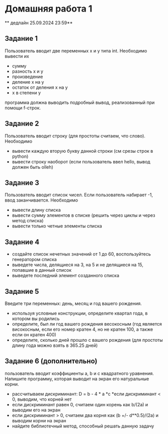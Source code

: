# Домашняя работа 1

** дедлайн 25.09.2024 23:59**

## Задание 1

Пользователь вводит две переменных x и y типа int. Необходимо вывести их
* сумму
* разность x и y
* произведение
* деление x на y
* остаток от деления x на y
* x в степени y

программа должна выводить подробный вывод, реализованный при помощи f-строк.

## Задание 2

Пользователь вводит строку (для простоты считаем, что слово). Необходимо
* вывести каждую вторую букву данной строки (см срезы строк в python)
* вывести строку наоборот (если пользователь ввел hello, вывод должен
 быть olleh)

## Задание 3

Пользователь вводит список чисел. Если пользователь набирает -1, ввод заканчивается. Необходимо
* вывести длину списка
* вывести сумму элементов в списке (решить через циклы и через метод списка)
* вывести только четные элементы списка

## Задание 4

* создайте список нечетных значений от 1 до 60, воспользуйтесь генератором списка
* выведете числа, делящиеся на 3, на 5 и не делящиеся на 15, попавшие в данный список
* выведете последний элемент созданного списка

## Задание 5

Введите три переменных: день, месяц и год вашего рождения.
* используя условные конструкции, определите квартал года, в котором вы родились
* определите, был ли год вашего рождения весокосным (год является високосным, если его номер кратен 4, но не кратен 100, а также если он кратен 400)
* определите, сколько дней прошло с вашего рождения (для простоты длину года можно взять в 365.25 дней)


## Задание 6 (дополнительно)

пользователь вводит коэффициенты a, b и c квадратного уравнения. Напишите программу, которая выводит на экран его натуральные корни.
* рассчитываем дискриминант: D = b - 4 * a *c
*если дискриминант < 0, выводим, что корней нет
* если дискриминант равен 0, считаем один корень как b/(2a) и выводим его на экран
* если дискриминант > 0, считаем два корня как (b +/- d**0.5)/(2a) и выводим корни на экран
* найдите библиотечный метод, способный решать данную задачу
